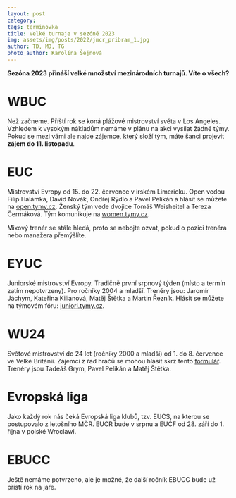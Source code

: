 ```yaml
---
layout: post
category:
tags: terminovka
title: Velké turnaje v sezóně 2023
img: assets/img/posts/2022/jmcr_pribram_1.jpg
author: TD, MD, TG
photo_author: Karolína Šejnová
---
```

**Sezóna 2023 přináší velké množství mezinárodních turnajů. Víte o všech?**

# WBUC
Než začneme. Příští rok se koná plážové mistrovství světa v Los Angeles. Vzhledem k vysokým nákladům nemáme v plánu na akci vysílat žádné týmy. Pokud se mezi vámi ale najde zájemce, který složí tým, máte šanci projevit **zájem do 11. listopadu**.

# EUC
Mistrovství Evropy od 15. do 22. července v irském Limericku. Open vedou Filip Halámka, David Novák, Ondřej Rýdlo a Pavel Pelikán a hlásit se můžete na [open.tymy.cz](https://open.tymy.cz/). Ženský tým vede dvojice Tomáš Weisheitel a Tereza Čermáková. Tým komunikuje na [women.tymy.cz](https://women.tymy.cz/).

Mixový trenér se stále hledá, proto se nebojte ozvat, pokud o pozici trenéra nebo manažera přemýšlíte.

# EYUC
Juniorské mistrovství Evropy. Tradičně první srpnový týden (místo a termín zatím nepotvrzeny). Pro ročníky 2004 a mladší. Trenéry jsou: Jaromír Jáchym, Kateřina Kilianová, Matěj Štětka a Martin Řezník. Hlásit se můžete na týmovém fóru: [juniori.tymy.cz](https://juniori.tymy.cz/).

# WU24
Světové mistrovství do 24 let (ročníky 2000 a mladší) od 1. do 8. července ve Velké Británii. Zájemci z řad hráčů se mohou hlásit skrz tento [formulář](https://docs.google.com/forms/d/e/1FAIpQLScWRd2Z7kHecIj8-8x8WwjQaPuJMPA6GENK9SIGxekKWvLU4A/viewform?usp=send_form). Trenéry jsou Tadeáš Grym, Pavel Pelikán a Matěj Štětka.

# Evropská liga
Jako každý rok nás čeká Evropská liga klubů, tzv. EUCS, na kterou se postupovalo z letošního MČR. EUCR bude v srpnu a EUCF od 28. září do 1. října v polské Wroclawi.

# EBUCC
Ještě nemáme potvrzeno, ale je možné, že další ročník EBUCC bude už přístí rok na jaře.
